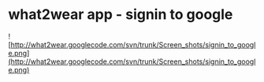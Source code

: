 # what2wear app - signin to google #

![http://what2wear.googlecode.com/svn/trunk/Screen_shots/signin_to_google.png](http://what2wear.googlecode.com/svn/trunk/Screen_shots/signin_to_google.png)